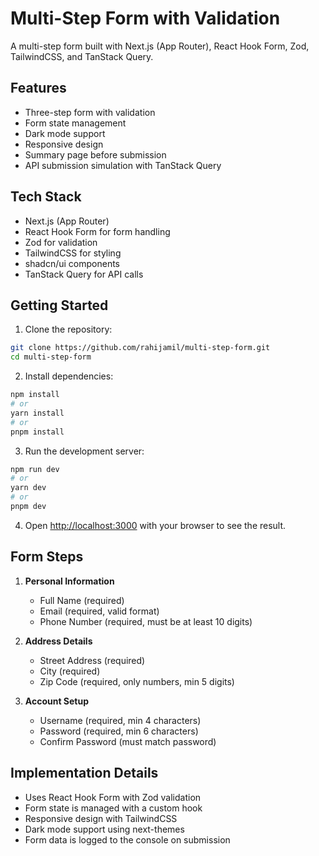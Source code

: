 # Multi-Step Form with Validation

A multi-step form built with Next.js (App Router), React Hook Form, Zod, TailwindCSS, and TanStack Query.

## Features

- Three-step form with validation
- Form state management
- Dark mode support
- Responsive design
- Summary page before submission
- API submission simulation with TanStack Query

## Tech Stack

- Next.js (App Router)
- React Hook Form for form handling
- Zod for validation
- TailwindCSS for styling
- shadcn/ui components
- TanStack Query for API calls

## Getting Started

1. Clone the repository:

```bash
git clone https://github.com/rahijamil/multi-step-form.git
cd multi-step-form
```

2. Install dependencies:

```bash
npm install
# or
yarn install
# or
pnpm install
```

3. Run the development server:

```bash
npm run dev
# or
yarn dev
# or
pnpm dev
```

4. Open [http://localhost:3000](http://localhost:3000) with your browser to see the result.

## Form Steps

1. **Personal Information**
   - Full Name (required)
   - Email (required, valid format)
   - Phone Number (required, must be at least 10 digits)

2. **Address Details**
   - Street Address (required)
   - City (required)
   - Zip Code (required, only numbers, min 5 digits)

3. **Account Setup**
   - Username (required, min 4 characters)
   - Password (required, min 6 characters)
   - Confirm Password (must match password)

## Implementation Details

- Uses React Hook Form with Zod validation
- Form state is managed with a custom hook
- Responsive design with TailwindCSS
- Dark mode support using next-themes
- Form data is logged to the console on submission
